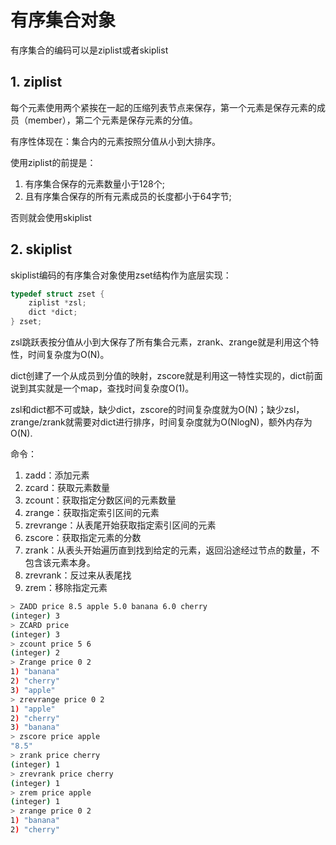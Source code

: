 # 有序集合对象

有序集合的编码可以是ziplist或者skiplist

## 1. ziplist

每个元素使用两个紧挨在一起的压缩列表节点来保存，第一个元素是保存元素的成员（member），第二个元素是保存元素的分值。

有序性体现在：集合内的元素按照分值从小到大排序。


使用ziplist的前提是：

1. 有序集合保存的元素数量小于128个;
2. 且有序集合保存的所有元素成员的长度都小于64字节;

否则就会使用skiplist

## 2. skiplist

skiplist编码的有序集合对象使用zset结构作为底层实现：

```c
typedef struct zset {
    ziplist *zsl;
    dict *dict;
} zset;
```

zsl跳跃表按分值从小到大保存了所有集合元素，zrank、zrange就是利用这个特性，时间复杂度为O(N)。

dict创建了一个从成员到分值的映射，zscore就是利用这一特性实现的，dict前面说到其实就是一个map，查找时间复杂度O(1)。

zsl和dict都不可或缺，缺少dict，zscore的时间复杂度就为O(N)；缺少zsl，zrange/zrank就需要对dict进行排序，时间复杂度就为O(NlogN)，额外内存为O(N).


命令：

1. zadd：添加元素
2. zcard：获取元素数量
3. zcount：获取指定分数区间的元素数量
4. zrange：获取指定索引区间的元素
5. zrevrange：从表尾开始获取指定索引区间的元素
6. zscore：获取指定元素的分数
7. zrank：从表头开始遍历直到找到给定的元素，返回沿途经过节点的数量，不包含该元素本身。
8. zrevrank：反过来从表尾找
9. zrem：移除指定元素

```bash
> ZADD price 8.5 apple 5.0 banana 6.0 cherry
(integer) 3
> ZCARD price
(integer) 3
> zcount price 5 6
(integer) 2
> Zrange price 0 2
1) "banana"
2) "cherry"
3) "apple"
> zrevrange price 0 2
1) "apple"
2) "cherry"
3) "banana"
> zscore price apple
"8.5"
> zrank price cherry
(integer) 1
> zrevrank price cherry
(integer) 1
> zrem price apple
(integer) 1
> zrange price 0 2
1) "banana"
2) "cherry"
```
